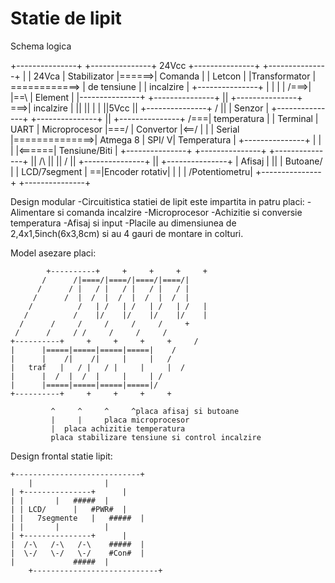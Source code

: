 Statie de lipit
=======================

Schema logica

+---------------+		+---------------+ 24Vcc	+---------------+	+---------------+
|		|     24Vca	|  Stabilizator	|======>|    Comanda	|	|     Letcon	|
|Transformator	| ============>	|  de tensiune	|	|   incalzire	|	+---------------+
|		|		|		|  /===>|		|==\	|    Element 	|
|---------------+		+---------------+  ||	+---------------+  \===>|   incalzire	|
					||	   ||				|		|
					||5Vcc	   ||				+---------------+
					\/	   ||				|     Senzor	|
+---------------+		+---------------+  ||	+---------------+   /===|  temperatura	|
|   Terminal	|      UART	| Microprocesor |===/	|   Convertor	|<==/	|		|
|    Serial	|==============>|    Atmega 8	| SPI/ V|  Temperatura	|	+---------------+
|		|		|		|<======| Tensiune/Biti |
+---------------+		+---------------+	+---------------+
				   ||	     /\	
				   ||	     ||
				   \/	     ||
			+---------------+    ||	+---------------+
			|     Afisaj    |    ||	|    Butoane/	|
			|  LCD/7segment |    \==|Encoder rotativ|
			| 		|	| /Potentiometru|
			+---------------+	+---------------+

Design modular
 -Circuitistica statiei de lipit este impartita in patru placi:
	-Alimentare si comanda incalzire
	-Microprocesor
	-Achizitie si conversie temperatura
	-Afisaj si input
 -Placile au dimensiunea de 2,4x1,5inch(6x3,8cm) si au 4 gauri de montare in colturi.

Model asezare placi:

	        +----------+     +     +     +     +
	       /	  /|====/|====/|====/|====/|
	      /		 / |   / |   / |   / |   / |
	     /		/  |  /	 |  /  |  /  |  /  |
	    /	       /   | /	 | /   | /   | /   |
	   /          /	   |/	 |/    |/    |/    | 
	  /	     /	   /	 /     /     /     +
	 /	    /	  /	/     /     /     /
	+----------+     +     +     +     +     /
	|	   |=====|=====|=====|=====|    /
	|	   |	/|    /|     |     |   /
	|   traf   |   / |   / |     |     |  /
	|	   |  /	 |  /  |     |     | /
	|	   |=====|=====|=====|=====|/ 
	+----------+     +     +     +     +
	
			 ^     ^     ^	   ^placa afisaj si butoane
			 |     |     placa microprocesor
		  	 |	placa achizitie temperatura	
			 placa stabilizare tensiune si control incalzire

Design frontal statie lipit:

	+----------------------------+
        |			     |
	| +---------------+	     |
	| |		  |   #####  |
	| |	LCD/	  |   #PWR#  |
	| |   7segmente	  |   #####  |
	| |		  |          |
	| +---------------+	     |
	|  /-\   /-\   /-\    #####  |
	|  \-/   \-/   \-/    #Con#  |
	|		      #####  |
        +----------------------------+




